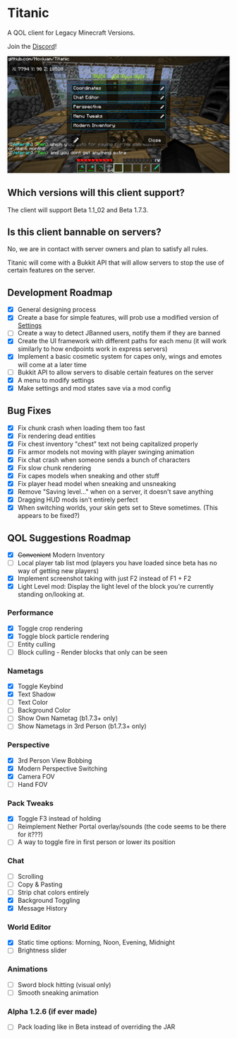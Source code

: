 # Titanic
A QOL client for Legacy Minecraft Versions.

Join the [Discord](https://discord.gg/Q3YBDerR2k)!

![image](img/mods.png)

## Which versions will this client support?
The client will support Beta 1.1_02 and Beta 1.7.3.

## Is this client bannable on servers?
No, we are in contact with server owners and plan to satisfy all rules.

Titanic will come with a Bukkit API that will allow servers to stop the use of certain features on the server.

## Development Roadmap
- [x] General designing process
- [x] Create a base for simple features, will prob use a modified version of [Settings](https://github.com/Noxiuam/Settings)
- [ ] Create a way to detect JBanned users, notify them if they are banned
- [x] Create the UI framework with different paths for each menu (it will work similarly to how endpoints work in express servers)
- [x] Implement a basic cosmetic system for capes only, wings and emotes will come at a later time
- [ ] Bukkit API to allow servers to disable certain features on the server
- [x] A menu to modify settings
- [x] Make settings and mod states save via a mod config

## Bug Fixes
- [x] Fix chunk crash when loading them too fast
- [x] Fix rendering dead entities
- [x] Fix chest inventory "chest" text not being capitalized properly
- [x] Fix armor models not moving with player swinging animation
- [x] Fix chat crash when someone sends a bunch of characters
- [x] Fix slow chunk rendering
- [x] Fix capes models when sneaking and other stuff
- [x] Fix player head model when sneaking and unsneaking
- [x] Remove "Saving level..." when on a server, it doesn't save anything
- [x] Dragging HUD mods isn't entirely perfect
- [x] When switching worlds, your skin gets set to Steve sometimes. (This appears to be fixed?)

## QOL Suggestions Roadmap
- [x] ~~Convenient~~ Modern Inventory
- [ ] Local player tab list mod (players you have loaded since beta has no way of getting new players)
- [x] Implement screenshot taking with just F2 instead of F1 + F2
- [x] Light Level mod: Display the light level of the block you're currently standing on/looking at.

### Performance
- [x] Toggle crop rendering
- [x] Toggle block particle rendering
- [ ] Entity culling
- [ ] Block culling - Render blocks that only can be seen

### Nametags
- [x] Toggle Keybind
- [x] Text Shadow
- [ ] Text Color
- [ ] Background Color
- [ ] Show Own Nametag (b1.7.3+ only)
- [ ] Show Nametags in 3rd Person (b1.7.3+ only)

### Perspective
- [x] 3rd Person View Bobbing
- [x] Modern Perspective Switching
- [x] Camera FOV
- [ ] Hand FOV

### Pack Tweaks
- [x] Toggle F3 instead of holding
- [ ] Reimplement Nether Portal overlay/sounds (the code seems to be there for it???)
- [ ] A way to toggle fire in first person or lower its position

### Chat
- [ ] Scrolling
- [ ] Copy & Pasting
- [ ] Strip chat colors entirely
- [x] Background Toggling
- [x] Message History

### World Editor
- [x] Static time options: Morning, Noon, Evening, Midnight
- [ ] Brightness slider

### Animations
- [ ] Sword block hitting (visual only)
- [ ] Smooth sneaking animation

### Alpha 1.2.6 (if ever made)
- [ ] Pack loading like in Beta instead of overriding the JAR
